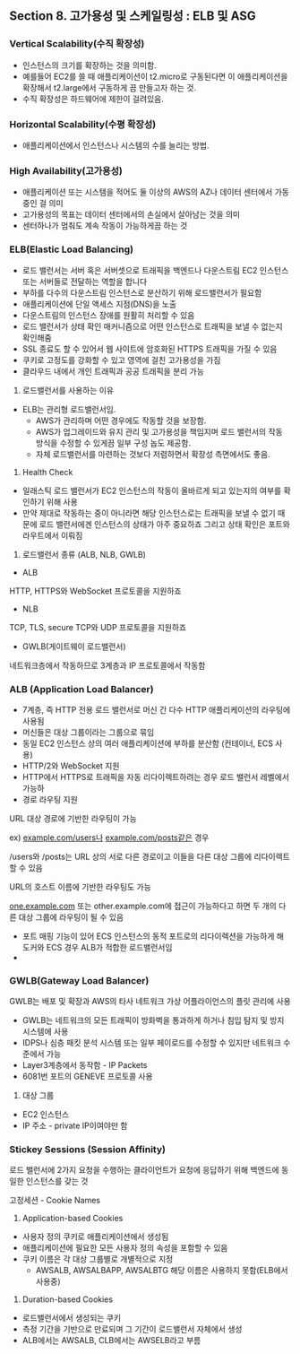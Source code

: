 ## Section 8. 고가용성 및 스케일링성 : ELB 및 ASG

### Vertical Scalability(수직 확장성)

- 인스턴스의 크기를 확장하는 것을 의미함.
- 예를들어 EC2를 쓸 때 애플리케이션이 t2.micro로 구동된다면 이 애플리케이션을 확장해서 t2.large에서 구동하게 끔 만들고자 하는 것.
- 수직 확장성은 하드웨어에 제한이 걸려있음.

### Horizontal Scalability(수평 확장성)

- 애플리케이션에서 인스턴스나 시스템의 수를 늘리는 방법.

### High Availability(고가용성)

- 애플리케이션 또는 시스템을 적어도 둘 이상의 AWS의 AZ나 데이터 센터에서 가동 중인 걸 의미
- 고가용성의 목표는 데이터 센터에서의 손실에서 살아남는 것을 의미
- 센터하나가 멈춰도 계속 작동이 가능하게끔 하는 것

### ELB(Elastic Load Balancing)

- 로드 밸런서는 서버 혹은 서버셋으로 트래픽을 백엔드나 다운스트림 EC2 인스턴스 또는 서버들로 전달하는 역할을 합니다
- 부하를 다수의 다운스트림 인스턴스로 분산하기 위해 로드밸런서가 필요함
- 애플리케이션에 단일 액세스 지점(DNS)을 노출
- 다운스트림의 인스턴스 장애를 원활히 처리할 수 있음
- 로드 밸런서가 상태 확인 매커니즘으로 어떤 인스턴스로 트래픽을 보낼 수 없는지 확인해줌
- SSL 종료도 할 수 있어서 웹 사이트에 암호화된 HTTPS 트래픽을 가질 수 있음
- 쿠키로 고정도를 강화할 수 있고 영역에 걸친 고가용성을 가짐
- 클라우드 내에서 개인 트래픽과 공공 트래픽을 분리 가능

1. 로드밸런서를 사용하는 이유
- ELB는 관리형 로드밸런서임.
    - AWS가 관리하며 어떤 경우에도 작동할 것을 보장함.
    - AWS가 업그레이드와 유지 관리 및 고가용성을 책임지며 로드 밸런서의 작동 방식을 수정할 수 있게끔 일부 구성 놉도 제공함.
    - 자체 로드밸런서를 마련하는 것보다 저렴하면서 확장성 측면에서도 좋음.

1. Health Check
- 일래스틱 로드 밸런서가 EC2 인스턴스의 작동이 올바르게 되고 있는지의 여부를 확인하기 위해 사용
- 만약 제대로 작동하는 중이 아니라면 해당 인스턴스로는 트래픽을 보낼 수 없기 때문에 로드 밸런서에겐 인스턴스의 상태가 아주 중요하죠 그리고 상태 확인은 포트와 라우트에서 이뤄짐

1. 로드밸런서 종류 (ALB, NLB, GWLB)
- ALB

HTTP, HTTPS와 WebSocket 프로토콜을 지원하죠

- NLB

TCP, TLS, secure TCP와 UDP 프로토콜을 지원하죠

- GWLB(게이트웨이 로드밸런서)

네트워크층에서 작동하므로 3계층과 IP 프로토콜에서 작동함

### ALB (Application Load Balancer)

- 7계층, 즉 HTTP 전용 로드 밸런서로 머신 간 다수 HTTP 애플리케이션의 라우팅에 사용됨
- 머신들은 대상 그룹이라는 그룹으로 묶임
- 동일 EC2 인스턴스 상의 여러 애플리케이션에 부하를 분산함 (컨테이너, ECS 사용)
- HTTP/2와 WebSocket 지원
- HTTP에서 HTTPS로 트래픽을 자동 리다이렉트하려는 경우 로드 밸런서 레벨에서 가능하
- 경로 라우팅 지원

URL 대상 경로에 기반한 라우팅이 가능

ex) [example.com/users나](http://example.com/users%EB%82%98) [example.com/posts같은](http://example.com/posts%EA%B0%99%EC%9D%80) 경우

/users와 /posts는 URL 상의 서로 다른 경로이고 이들을 다른 대상 그룹에 리다이렉트 할 수 있음

URL의 호스트 이름에 기반한 라우팅도 가능

[one.example.com](http://one.example.com/) 또는 other.example.com에 접근이 가능하다고 하면 두 개의 다른 대상 그룹에 라우팅이 될 수 있음

- 포트 매핑 기능이 있어 ECS 인스턴스의 동적 포트로의 리다이렉션을 가능하게 해 도커와 ECS 경우 ALB가 적합한 로드밸런서임
- 

### GWLB(Gateway Load Balancer)

GWLB는 배포 및 확장과 AWS의 타사 네트워크 가상 어플라이언스의 플릿 관리에 사용

- GWLB는 네트워크의 모든 트래픽이 방화벽을 통과하게 하거나 침입 탐지 및 방지 시스템에 사용
- IDPS나 심층 패킷 분석 시스템 또는 일부 페이로드를 수정할 수 있지만 네트워크 수준에서 가능
- Layer3계층에서 동작함 - IP Packets
- 6081번 포트의 GENEVE 프로토콜 사용
1. 대상 그룹
- EC2 인스턴스
- IP 주소 - private IP이여야만 함

### Stickey Sessions (Session Affinity)

 로드 밸런서에 2가지 요청을 수행하는 클라이언트가 요청에 응답하기 위해 백엔드에 동일한 인스턴스를 갖는 것

고정세션 - Cookie Names

1. Application-based Cookies
- 사용자 정의 쿠키로 애플리케이션에서 생성됨
- 애플리케이션에 필요한 모든 사용자 정의 속성을 포함할 수 있음
- 쿠키 이름은 각 대상 그룹별로 개별적으로 지정
    - AWSALB, AWSALBAPP, AWSALBTG 해당 이름은 사용하지 못함(ELB에서 사용중)
1. Duration-based Cookies
- 로드밸런서에서 생성되는 쿠키
- 측정 기간을 기반으로 만료되며 그 기간이 로드밸런서 자체에서 생성
- ALB에서는 AWSALB, CLB에서는 AWSELB라고 부름
